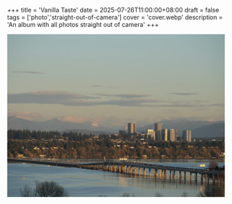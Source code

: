 +++
title = 'Vanilla Taste'
date = 2025-07-26T11:00:00+08:00
draft = false
tags = ['photo','straight-out-of-camera']
cover = 'cover.webp'
description = 'An album with all photos straight out of camera'
+++

![Beautiful sunset view of Bellevue, WA](bellevue.webp "Bellevue Sunset (shot on 6 Mar 2025)")
